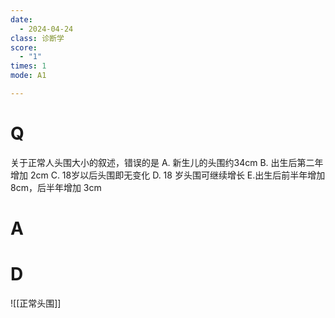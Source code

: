```yaml
---
date:
  - 2024-04-24
class: 诊断学
score:
  - "1"
times: 1
mode: A1

---
```



# Q
关于正常人头围大小的叙述，错误的是
A. 新生儿的头围约34cm 
B. 出生后第二年增加 2cm
C. 18岁以后头围即无变化 
D. 18 岁头围可继续增长
E.出生后前半年增加 8cm，后半年增加 3cm

# A





# D
![[正常头围]]